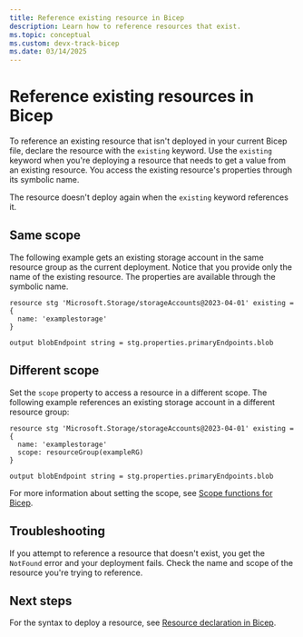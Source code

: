 ```yaml
---
title: Reference existing resource in Bicep
description: Learn how to reference resources that exist.
ms.topic: conceptual
ms.custom: devx-track-bicep
ms.date: 03/14/2025
---
```


# Reference existing resources in Bicep

To reference an existing resource that isn't deployed in your current Bicep file, declare the resource with the `existing` keyword. Use the `existing` keyword when you're deploying a resource that needs to get a value from an existing resource. You access the existing resource's properties through its symbolic name.

The resource doesn't deploy again when the `existing` keyword references it.

## Same scope

The following example gets an existing storage account in the same resource group as the current deployment. Notice that you provide only the name of the existing resource. The properties are available through the symbolic name.

```bicep
resource stg 'Microsoft.Storage/storageAccounts@2023-04-01' existing = {
  name: 'examplestorage'
}

output blobEndpoint string = stg.properties.primaryEndpoints.blob
```

## Different scope

Set the `scope` property to access a resource in a different scope. The following example references an existing storage account in a different resource group:

```bicep
resource stg 'Microsoft.Storage/storageAccounts@2023-04-01' existing = {
  name: 'examplestorage'
  scope: resourceGroup(exampleRG)
}

output blobEndpoint string = stg.properties.primaryEndpoints.blob
```

For more information about setting the scope, see [Scope functions for Bicep](bicep-functions-scope.md).

## Troubleshooting

If you attempt to reference a resource that doesn't exist, you get the `NotFound` error and your deployment fails. Check the name and scope of the resource you're trying to reference.

## Next steps

For the syntax to deploy a resource, see [Resource declaration in Bicep](resource-declaration.md).
